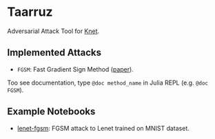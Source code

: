 # Taarruz
Adversarial Attack Tool for [Knet](github.com/denizyuret/Knet.jl).

## Implemented Attacks
- ```FGSM```: Fast Gradient Sign Method ([paper](arxiv.org/abs/1412.6572)).

Too see documentation, type ```@doc method_name``` in Julia REPL (e.g. ```@doc FGSM```).

## Example Notebooks
- [lenet-fgsm](examples/lenet-fgsm.ipynb): FGSM attack to Lenet trained on MNIST dataset.
